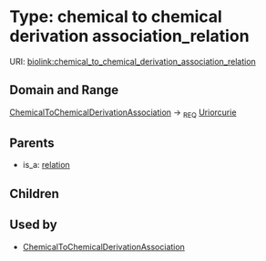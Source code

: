 
# Type: chemical to chemical derivation association_relation




URI: [biolink:chemical_to_chemical_derivation_association_relation](https://w3id.org/biolink/vocab/chemical_to_chemical_derivation_association_relation)


## Domain and Range

[ChemicalToChemicalDerivationAssociation](ChemicalToChemicalDerivationAssociation.md) ->  <sub>REQ</sub> [Uriorcurie](type/Uriorcurie.md)

## Parents

 *  is_a: [relation](relation.md)

## Children


## Used by

 * [ChemicalToChemicalDerivationAssociation](ChemicalToChemicalDerivationAssociation.md)

